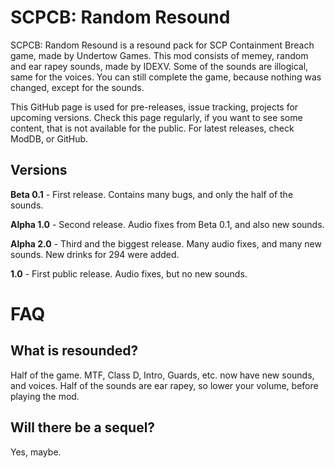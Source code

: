 # SCPCB: Random Resound
SCPCB: Random Resound is a resound pack for SCP Containment Breach game, made by Undertow Games. This mod consists of memey, random and ear rapey sounds, made by IDEXV. Some of the sounds are illogical, same for the voices. You can still complete the game, because nothing was changed, except for the sounds.

This GitHub page is used for pre-releases, issue tracking, projects for upcoming versions. Check this page regularly, if you want to see some content, that is not available for the public. For latest releases, check ModDB, or GitHub.

## Versions

**Beta 0.1** - First release. Contains many bugs, and only the half of the sounds.

**Alpha 1.0** - Second release. Audio fixes from Beta 0.1, and also new sounds.

**Alpha 2.0** - Third and the biggest release. Many audio fixes, and many new sounds. New drinks for 294 were added.

**1.0** - First public release. Audio fixes, but no new sounds.

# FAQ

## What is resounded?

Half of the game. MTF, Class D, Intro, Guards, etc. now have new sounds, and voices. Half of the sounds are ear rapey, so lower your volume, before playing the mod.

## Will there be a sequel?

Yes, maybe. 
